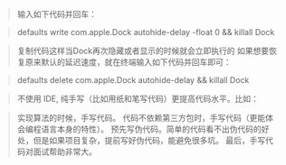 >输入如下代码并回车：

>defaults write com.apple.Dock autohide-delay -float 0 && killall Dock

>复制代码这样当Dock再次隐藏或者显示的时候就会立即执行的
如果想要恢复原来默认的延迟速度，就在终端输入如下代码并回车即可：

>defaults delete com.apple.Dock autohide-delay && killall Dock


>不使用 IDE, 纯手写（比如用纸和笔写代码）更提高代码水平。比如：

>实现算法的时候，手写代码。
>代码不依赖第三方包时，手写代码（更能体会编程语言本身的特性）。
>预先写伪代码。简单的代码看不出伪代码的好处，但是如果项目复杂，提前写好伪代码，能避免很多坑。
>最后，手写代码对面试帮助非常大。